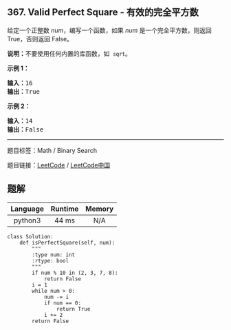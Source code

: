 ## 367. Valid Perfect Square - 有效的完全平方数

<!--If you want to use the English description, use `question.content` instead-->

<p>给定一个正整数 <em>num</em>，编写一个函数，如果 <em>num</em> 是一个完全平方数，则返回 True，否则返回 False。</p>

<p><strong>说明：</strong>不要使用任何内置的库函数，如&nbsp; <code>sqrt</code>。</p>

<p><strong>示例 1：</strong></p>

<pre><strong>输入：</strong>16
<strong>输出：</strong>True</pre>

<p><strong>示例 2：</strong></p>

<pre><strong>输入：</strong>14
<strong>输出：</strong>False
</pre>



-----

题目标签：Math / Binary Search

题目链接：[LeetCode](https://leetcode.com/problems/valid-perfect-square/description/)  /  [LeetCode中国](https://leetcode-cn.com/problems/valid-perfect-square/description/)

## 题解



| Language | Runtime | Memory |
|:---:|:---:|:---:|
| python3  | 44  ms | N/A |

```python3
class Solution:
    def isPerfectSquare(self, num):
        """
        :type num: int
        :rtype: bool
        """
        if num % 10 in (2, 3, 7, 8):
            return False
        i = 1
        while num > 0:
            num -= i
            if num == 0:
                return True
            i += 2
        return False
```
